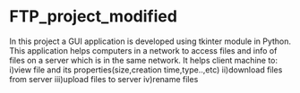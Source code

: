 # FTP_project_modified
In this project a GUI application is developed using tkinter module in Python.
This application helps computers in a network to access files and info of files on a server which is in the same network.
It helps client machine to:
  i)view file and its properties(size,creation time,type..,etc)
  ii)download files from server
  iii)upload files to server
  iv)rename files  
